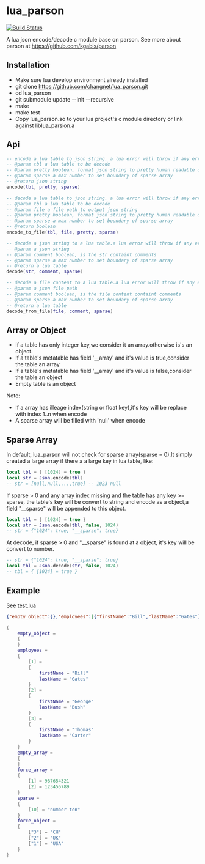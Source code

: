lua_parson
==========

[![Build Status](https://travis-ci.org/changnet/lua_parson.svg?branch=master)](https://travis-ci.org/changnet/lua_parson)

A lua json encode/decode c module base on parson.
See more about parson at https://github.com/kgabis/parson

Installation
------------

 * Make sure lua develop environment already installed
 * git clone https://github.com/changnet/lua_parson.git
 * cd lua_parson
 * git submodule update --init --recursive
 * make
 * make test
 * Copy lua_parson.so to your lua project's c module directory or link against liblua_parsion.a

Api
-----

```lua
-- encode a lua table to json string. a lua error will throw if any error occur
-- @param tbl a lua table to be decode
-- @param pretty boolean, format json string to pretty human readable or not
-- @param sparse a max number to set boundary of sparse array
-- @return json string
encode(tbl, pretty, sparse)

-- decode a lua table to json string. a lua error will throw if any error occur
-- @param tbl a lua table to be decode
-- @param file a file path to output json string
-- @param pretty boolean, format json string to pretty human readable or not
-- @param sparse a max number to set boundary of sparse array
-- @return boolean
encode_to_file(tbl, file, pretty, sparse)

-- decode a json string to a lua table.a lua error will throw if any error occur
-- @param a json string
-- @param comment boolean, is the str containt comments
-- @param sparse a max number to set boundary of sparse array
-- @return a lua table
decode(str, comment, sparse)

-- decode a file content to a lua table.a lua error will throw if any error occur
-- @param a json file path
-- @param comment boolean, is the file content containt comments
-- @param sparse a max number to set boundary of sparse array
-- @return a lua table
decode_from_file(file, comment, sparse)
```

Array or Object
---------------

 * If a table has only integer key,we consider it an array.otherwise is's an object.
 * If a table's metatable has field '__array' and it's value is true,consider the table an array
 * If a table's metatable has field '__array' and it's value is false,consider the table an object
 * Empty table is an object

Note:
 * If a array has illeage index(string or float key),it's key will be replace with index 1..n when encode
 * A sparse array will be filled with 'null' when encode

Sparse Array
------------
In default, lua_parson will not check for sparse array(sparse = 0).It simply
created a large array if there a a large key in lua table, like:
```lua
local tbl = { [1024] = true }
local str = Json.encode(tbl)
-- str = [null,null,...,true] -- 1023 null
```
If sparse > 0 and any array index missing and the table has any key >= sparse,
the table's key will be convert to string and encode as a object,a field
"__sparse" will be appended to this object.
```lua
local tbl = { [1024] = true }
local str = Json.encode(tbl, false, 1024)
-- str = {"1024": true, "__sparse": true}
```
At decode, if sparse > 0 and "__sparse" is found at a object, it's key will be
convert to number.
```lua
-- str = {"1024": true, "__sparse": true}
local tbl = Json.decode(str, false, 1024)
-- tbl = { [1024] = true }
```

Example
-------

See [test.lua](test.lua)

```json
{"empty_object":{},"employees":[{"firstName":"Bill","lastName":"Gates"},{"firstName":"George","lastName":"Bush"},{"firstName":"Thomas","lastName":"Carter"}],"force_object":{"1":"USA","2":"UK","3":"CH"},"force_array":["987654321","123456789"],"sparse":[null,null,null,null,null,null,null,null,null,"number ten"],"empty_array":[]}
```

```lua
{
    empty_object =
    {
    }
    employees =
    {
        [1] =
        {
            firstName = "Bill"
            lastName = "Gates"
        }
        [2] =
        {
            firstName = "George"
            lastName = "Bush"
        }
        [3] =
        {
            firstName = "Thomas"
            lastName = "Carter"
        }
    }
    empty_array =
    {
    }
    force_array =
    {
        [1] = 987654321
        [2] = 123456789
    }
    sparse =
    {
        [10] = "number ten"
    }
    force_object =
    {
        ["3"] = "CH"
        ["2"] = "UK"
        ["1"] = "USA"
    }
}
```
